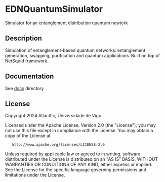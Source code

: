 # EDNQuantumSimulator
Simulator for an entanglement distribution quantum newtork


Description
-------------------
Simulation of entanglement-based quantum networks: entanglement generation, swapping, purification and quantum applications. Built on top of NetSquid framework.

Documentation
-----------------
See [docs](docs) directory

License
-------------------
Copyright 2024 Atlanttic, Universidade de Vigo

   Licensed under the Apache License, Version 2.0 (the "License");
   you may not use this file except in compliance with the License.
   You may obtain a copy of the License at

       http://www.apache.org/licenses/LICENSE-2.0

   Unless required by applicable law or agreed to in writing, software
   distributed under the License is distributed on an "AS IS" BASIS,
   WITHOUT WARRANTIES OR CONDITIONS OF ANY KIND, either express or implied.
   See the License for the specific language governing permissions and
   limitations under the License.

